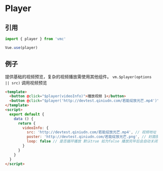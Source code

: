 # Player

## 引用
```javascript
import { player } from 'vmc'

Vue.use(player)
```

## 例子
提供基础的视频预览，复杂的视频播放需使用其他组件。
`vm.$player(options || src)` 调用视频预览

```html
<template>
  <button @click="$player(videoInfo)">播放视频 1</button>
  <button @click="$player('http://devtest.qiniudn.com/若能绽放光芒.mp4')">播放视频 2</button>
</template>
<script>
  export default {
    data () {
      return {
        videoInfo: {
          src: 'http://devtest.qiniudn.com/若能绽放光芒.mp4', // 视频地址 未做视频处理 只能传当前递客户端支持的视频格式
          poster: 'http://devtest.qiniudn.com/若能绽放光芒.png', // 封面图
          loop: false // 是否循环播放 默认true 如为false 播放完毕后会自动关闭预览窗
        }
      }
    }
  }
</script>
```